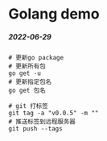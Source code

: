# Golang demo

##### 2022-06-29
```shell
# 更新go package
# 更新所有包 
go get -u
# 更新指定包名
go get 包名

# git 打标签
git tag -a "v0.0.5" -m ""
# 推送标签到远程服务器 
git push --tags
```

